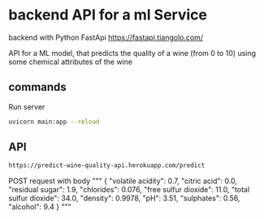 # backend API for a ml Service
backend with Python FastApi https://fastapi.tiangolo.com/

API for a ML model, that predicts the quality of a wine (from 0 to 10) using some chemical attributes of the wine

## commands

Run server

```bash
uvicorn main:app --reload
```

## API
```bash
https://predict-wine-quality-api.herokuapp.com/predict
```

POST request with body
"""
{
 "volatile acidity": 0.7,
 "citric acid": 0.0,
 "residual sugar": 1.9,
 "chlorides": 0.076,
 "free sulfur dioxide": 11.0,
 "total sulfur dioxide": 34.0,
 "density": 0.9978,
 "pH": 3.51,
 "sulphates": 0.56,
 "alcohol": 9.4
}
"""
